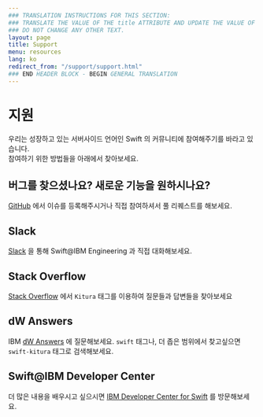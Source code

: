 ```yaml
---
### TRANSLATION INSTRUCTIONS FOR THIS SECTION:
### TRANSLATE THE VALUE OF THE title ATTRIBUTE AND UPDATE THE VALUE OF THE lang ATTRIBUTE.
### DO NOT CHANGE ANY OTHER TEXT.
layout: page
title: Support
menu: resources
lang: ko
redirect_from: "/support/support.html"
### END HEADER BLOCK - BEGIN GENERAL TRANSLATION
---
```


<div class="titleBlock">
  <h1>지원</h1>
  <p>우리는 성장하고 있는 서버사이드 언어인 Swift 의 커뮤니티에 참여해주기를 바라고 있습니다.<br>참여하기 위한 방법들을 아래에서 찾아보세요.</p>
</div>

## 버그를 찾으셨나요? 새로운 기능을 원하시나요?

[GitHub](https://github.com/IBM-Swift/Kitura/issues) 에서 이슈를 등록해주시거나 직접 참여하셔서 풀 리퀘스트를 해보세요.

## Slack

[Slack](http://swift-at-ibm-slack.mybluemix.net/) 을 통해 Swift@IBM Engineering 과 직접 대화해보세요.

## Stack Overflow

[Stack Overflow](https://stackoverflow.com/search?q=kitura) 에서 `Kitura` 태그를 이용하여 질문들과 답변들을 찾아보세요

## dW Answers

IBM [dW Answers](https://developer.ibm.com/answers/) 에 질문해보세요. `swift` 태그나, 더 좁은 범위에서 찾고싶으면 `swift-kitura` 태그로 검색해보세요.

## Swift@IBM Developer Center
더 많은 내용을 배우시고 싶으시면 [IBM Developer Center for Swift](https://developer.ibm.com/swift/) 를 방문해보세요.
